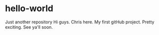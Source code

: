 # hello-world
Just another repository
Hi guys. Chris here. My first gitHub project. Pretty exciting. See ya'll soon. 
